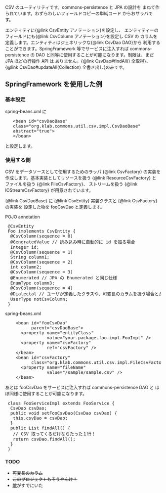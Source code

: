 <p>
CSV のユーティリティです。commons-persistence と JPA の設計を
まねて作られています。わずらわしいフィールドコピーの単純コード
からおサラバです。
</p>
<p>
エンティティに{@link CsvEntity アノテーション}を設定し、
エンティティーのフィールドにも{@link CsvColumn アノテーション}を設定し CSV の
カラムを定義します。エンティティはジェネリックな{@link CsvDao DAO}から
利用することができます。SpringFramework 等でサービスに注入すれば commons-persistence
の DAO と同等に使用することが可能になります。制限は、まだ JPA ほどの行操作 API は
ありません。{@link CsvDao#findAll() 全取得}、{@link CsvDao#updateAll(Collection) 全書き出し}のみです。
</p>

<h2>SpringFramework を使用した例</h2>

<h3>基本設定</h3>
spring-beans.xml に
<pre>
   &lt;bean id=&quot;csvDaoBase&quot;
   class=&quot;org.klab.commons.util.csv.impl.CsvDaoBase&quot;
   abstract=&quot;true&quot;&gt;
   &lt;/bean&gt;
</pre>
と設定します。

<h3>使用する側</h3>

<p>
CSV をデータソースとして使用するためのラッパ {@link CsvFactory} の実装を
作成します。基本実装としてリソースを扱う {@link ResourceCsvFactory} と
ファイルを扱う {@link FileCsvFactory}、 
ストリームを扱う {@link IOStreamCsvFactory} が用意されています。
</p>
<p>
{@link CsvDaoBase} に {@link CsvEntity} 実装クラスと {@link CsvFactory} の実装を
設定した物を fooCsvDao と定義します。
</p>

POJO annotation

<pre>
 @CsvEntity
 Foo implements CsvEntity {
  @CsvColumn(sequence = 0)
  @GeneratedValue // 読み込み時に自動的に id を振る場合
  Integer id;
  @CsvColumn(sequence = 1)
  String column1;
  @CsvColumn(sequence = 2)
  int column2;
  @CsvColumn(sequence = 3)
  @Enumerated // JPA の Enumerated と同じ仕様
  EnumType column3;
  @CsvColumn(sequence = 4)
  @Dialectal // ユーザが定義したクラスや、可変長のカラムを扱う場合とか
  UserType notCsvColumn;
 }
</pre>

spring-beans.xml
<pre>
    &lt;bean id=&quot;fooCsvDao&quot;
          parent=&quot;csvDaoBase&quot;&gt;
      &lt;property name=&quot;entityClass&quot;
                value=&quot;your.package.foo.impl.FooImpl&quot; /&gt;
      &lt;property name=&quot;csvFactory&quot;
                ref=&quot;csvFactory&quot; /&gt;
    &lt;/bean&gt;
    &lt;bean id=&quot;csvFactory&quot;
          class=&quot;org.klab.commons.util.csv.impl.FileCsvFactory&quot;&gt;
      &lt;property name=&quot;fileName&quot;
                value=&quot;/sample/sample.csv&quot; /&gt;
    &lt;/bean&gt;
</pre>

<p>
あとは fooCsvDao をサービスに注入すれば commons-persistence DAO と
ほぼ同様に使用することが可能になります。
</p>

<pre>
 class FooServiceImpl extends FooService {
  CsvDao<foo, integer> csvDao;
  public void setFooCsvDao(CsvDao<foo, integer> csvDao) {
   this.csvDao = csvDao;
  }
  public List<foo> findAll() {
   // CSV 取ってくるだけならたった１行！
   return csvDao.findAll();
  }
 }
</pre>

<h3>TODO</h3>

<ul>
 <li><del>可変長のカラム</del></li>
 <li><del>このプロジェクトもそうやんけ！</del></li>
 <li><a href="http://ykhr-kokko.sourceforge.jp/cgi-bin/wiki.cgi?page=Choco+CSVUtil">敵</a>がすでにいた</li>
</ul>